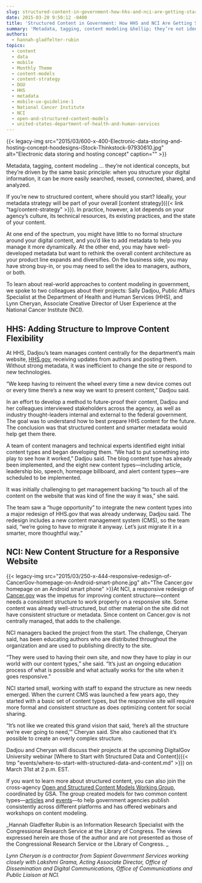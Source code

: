 ```yaml
---
slug: structured-content-in-government-how-hhs-and-nci-are-getting-started
date: 2015-03-20 9:50:12 -0400
title: 'Structured Content in Government: How HHS and NCI Are Getting Started'
summary: 'Metadata, tagging, content modeling &hellip; they’re not identical concepts, but they’re driven by the same basic principle: when you structure your digital information, it can be more easily searched, reused, connected, shared, and analyzed. If you’re new to structured content, where should you start? Ideally, your metadata strategy will be part of your overall content'
authors:
  - hannah-gladfelter-rubin
topics:
  - content
  - data
  - mobile
  - Monthly Theme
  - content-models
  - content-strategy
  - DGU
  - HHS
  - metadata
  - mobile-ux-guideline-1
  - National Cancer Institute
  - NCI
  - open-and-structured-content-models
  - united-states-department-of-health-and-human-services
---
```


{{< legacy-img src="2015/03/600-x-400-Electronic-data-storing-and-hosting-concept-hoodesigns-iStock-Thinkstock-97930610.jpg" alt="Electronic data storing and hosting concept" caption="" >}} 

Metadata, tagging, content modeling … they’re not identical concepts, but they’re driven by the same basic principle: when you structure your digital information, it can be more easily searched, reused, connected, shared, and analyzed.

If you’re new to structured content, where should you start? Ideally, your metadata strategy will be part of your overall [content strategy]({{< link "tag/content-strategy" >}}). In practice, however, a lot depends on your agency’s culture, its technical resources, its existing practices, and the state of your content.

At one end of the spectrum, you might have little to no formal structure around your digital content, and you’d like to add metadata to help you manage it more dynamically. At the other end, you may have well-developed metadata but want to rethink the overall content architecture as your product line expands and diversifies. On the business side, you may have strong buy-in, or you may need to sell the idea to managers, authors, or both.

To learn about real-world approaches to content modeling in government, we spoke to two colleagues about their projects: Sally Dadjou, Public Affairs Specialist at the Department of Health and Human Services (HHS), and Lynn Cheryan, Associate Creative Director of User Experience at the National Cancer Institute (NCI).

## HHS: Adding Structure to Improve Content Flexibility

At HHS, Dadjou’s team manages content centrally for the department’s main website, [HHS.gov](http://www.hhs.gov/), receiving updates from authors and posting them. Without strong metadata, it was inefficient to change the site or respond to new technologies.

“We keep having to reinvent the wheel every time a new device comes out or every time there’s a new way we want to present content,” Dadjou said.

In an effort to develop a method to future-proof their content, Dadjou and her colleagues interviewed stakeholders across the agency, as well as industry thought-leaders internal and external to the federal government. The goal was to understand how to best prepare HHS content for the future. The conclusion was that structured content and smarter metadata would help get them there.

A team of content managers and technical experts identified eight initial content types and began developing them. “We had to put something into play to see how it worked,” Dadjou said. The blog content type has already been implemented, and the eight new content types—including article, leadership bio, speech, homepage billboard, and alert content types—are scheduled to be implemented.

It was initially challenging to get management backing “to touch all of the content on the website that was kind of fine the way it was,” she said.

The team saw a “huge opportunity” to integrate the new content types into a major redesign of HHS.gov that was already underway, Dadjou said. The redesign includes a new content management system (CMS), so the team said, “we’re going to have to migrate it anyway. Let’s just migrate it in a smarter, more thoughtful way.”

## NCI: New Content Structure for a Responsive Website

{{< legacy-img src="2015/03/250-x-444-responsive-redesign-of-CancerGov-homepage-on-Android-smart-phone.jpg" alt="The Cancer.gov homepage on an Android smart phone" >}}At NCI, a responsive redesign of [Cancer.gov](http://www.cancer.gov/) was the impetus for improving content structure—content needs a consistent structure to work properly on a responsive site. Some content was already well-structured, but other material on the site did not have consistent structure or metadata. Since content on Cancer.gov is not centrally managed, that adds to the challenge.

NCI managers backed the project from the start. The challenge, Cheryan said, has been educating authors who are distributed throughout the organization and are used to publishing directly to the site.

“They were used to having their own site, and now they have to play in our world with our content types,” she said. “It’s just an ongoing education process of what is possible and what actually works for the site when it goes responsive.”

NCI started small, working with staff to expand the structure as new needs emerged. When the current CMS was launched a few years ago, they started with a basic set of content types, but the responsive site will require more formal and consistent structure as does optimizing content for social sharing.

“It’s not like we created this grand vision that said, ‘here’s all the structure we’re ever going to need,’” Cheryan said. She also cautioned that it’s possible to create an overly complex structure.

Dadjou and Cheryan will discuss their projects at the upcoming DigitalGov University webinar [Where to Start with Structured Data and Content]({{< tmp "events/where-to-start-with-structured-data-and-content.md" >}}) on March 31st at 2 p.m. EST.

If you want to learn more about structured content, you can also join the cross-agency [Open and Structured Content Models Working Group](http://gsa.github.io/Open-And-Structured-Content-Models/), coordinated by GSA. The group created models for two common content types—[articles](http://gsa.github.io/Open-And-Structured-Content-Models/models/article-model.html) and [events](http://gsa.github.io/Open-And-Structured-Content-Models/models/event-model.html)—to help government agencies publish consistently across different platforms and has offered webinars and workshops on content modeling.

_Hannah Gladfelter Rubin is an Information Research Specialist with the Congressional Research Service at the Library of Congress. The views expressed herein are those of the author and are not presented as those of the Congressional Research Service or the Library of Congress.
  _ 
  
_Lynn Cheryan is a contractor from Sapient Government Services working closely with Lakshmi Grama, Acting Associate Director, Office of Dissemination and Digital Communications, Office of Communications and Public Liaison at NCI._